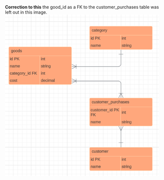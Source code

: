 **Correction to this** the good_id as a FK to the customer_purchases table was left out in this image.
![EDR](https://github.com/kimgarza/Skyrim-Tavern-Inventory-Tracking-System/raw/dev/skyrim-tavern-inv-tracking-sys/assets/EDR.png)
